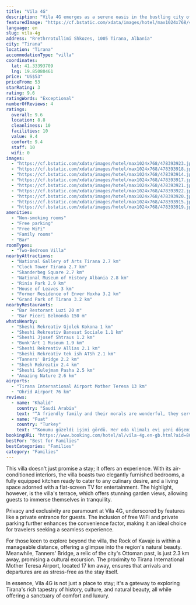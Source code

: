 ```yaml
---
title: "Vila 4G"
description: "Vila 4G emerges as a serene oasis in the bustling city of Tirana, offering guests a blend of comfort, convenience, and modern amenities."
featuredImage: "https://cf.bstatic.com/xdata/images/hotel/max1024x768/478393923.jpg?k=2690942e00a9062fa5af73a49ed7898ed4f69f18528bd2ecfc6fbee8ada8ffa1&o=&hp=1"
language: en
slug: vila-4g
address: "Rrethrrotullimi Shkozes, 1005 Tirana, Albania"
city: "Tirana"
location: "Tirana"
accommodationType: "villa"
coordinates:
  lat: 41.33393709
  lng: 19.85080461
price: "US$53"
priceFrom: 53
starRating: 3
rating: 9.6
ratingWords: "Exceptional"
numberOfReviews: 4
ratings:
  overall: 9.6
  location: 8.8
  cleanliness: 10
  facilities: 10
  value: 9.4
  comfort: 9.4
  staff: 10
  wifi: 0
images:
  - "https://cf.bstatic.com/xdata/images/hotel/max1024x768/478393923.jpg?k=2690942e00a9062fa5af73a49ed7898ed4f69f18528bd2ecfc6fbee8ada8ffa1&o=&hp=1"
  - "https://cf.bstatic.com/xdata/images/hotel/max1024x768/478393918.jpg?k=b9505755c1818e7c71b8bb7d4c8ab8370f6db80b51808db21626f1aaa12750da&o=&hp=1"
  - "https://cf.bstatic.com/xdata/images/hotel/max1024x768/478393914.jpg?k=d6cc6f760dab5f0fb274db592fbdb87612084c2ccfd7b65d9faa4ac485e61480&o=&hp=1"
  - "https://cf.bstatic.com/xdata/images/hotel/max1024x768/478393917.jpg?k=914cc345cf16c43e946b70c20fe82347ce0d34fa409852470c0fe7a8cd7141b9&o=&hp=1"
  - "https://cf.bstatic.com/xdata/images/hotel/max1024x768/478393921.jpg?k=84b0b1000c2da648d39f131eb5a1321ca9757b4fae5eec110ea04b06052d2989&o=&hp=1"
  - "https://cf.bstatic.com/xdata/images/hotel/max1024x768/478393922.jpg?k=649be475b9562e5bad5dff679e0f7823fe8237fe555fe15cca80f6d21a86facf&o=&hp=1"
  - "https://cf.bstatic.com/xdata/images/hotel/max1024x768/478393920.jpg?k=30eaf70b228d4324c3e37ceaf8cfda063a14b1bba9b15bf3843b18171672895c&o=&hp=1"
  - "https://cf.bstatic.com/xdata/images/hotel/max1024x768/478393915.jpg?k=70c6b5413b97575fd95ba86af782b82f5dd315f415d760b452767d0770b5ab03&o=&hp=1"
  - "https://cf.bstatic.com/xdata/images/hotel/max1024x768/478393919.jpg?k=0774f3b15734cb0cab440e7906d680f3efa04f22d1251bf58c4c0062857ece46&o=&hp=1"
amenities:
  - "Non-smoking rooms"
  - "Free parking"
  - "Free WiFi"
  - "Family rooms"
  - "Bar"
roomTypes:
  - "Two-Bedroom Villa"
nearbyAttractions:
  - "National Gallery of Arts Tirana 2.7 km"
  - "Clock Tower Tirana 2.7 km"
  - "Skanderbeg Square 2.7 km"
  - "National Museum of History Albania 2.8 km"
  - "Rinia Park 2.9 km"
  - "House of Leaves 3 km"
  - "Former Residence of Enver Hoxha 3.2 km"
  - "Grand Park of Tirana 3.2 km"
nearbyRestaurants:
  - "Bar Restorant Luzi 20 m"
  - "Bar Piceri Belmonda 150 m"
whatsNearby:
  - "Sheshi Rekreativ Gjolek Kokona 1 km"
  - "Sheshi Rekreativ Banesat Sociale 1.1 km"
  - "Sheshi Jjosef Shtraus 1.2 km"
  - "Bunk'Art 1 Museum 1.9 km"
  - "Sheshi Rekreativ Allias 2.1 km"
  - "Sheshi Rekreativ tek ish ATSh 2.1 km"
  - "Tanners' Bridge 2.2 km"
  - "Shesh Rekreativ 2.4 km"
  - "Sheshi Sulejman Pasha 2.5 km"
  - "Amazing Nature 2.6 km"
airports:
  - "Tirana International Airport Mother Teresa 13 km"
  - "Ohrid Airport 76 km"
reviews:
  - name: "Khalid"
    country: "Saudi Arabia"
    text: "“A friendly family and their morals are wonderful, they served us wonderfully and helped us”"
  - name: "Fuat"
    country: "Turkey"
    text: "“Konumu güzeldi işimi gördü. Her oda klimalı evi yeni döşemişler. Çamaşır makinası ve önünde 1 arabalık park yeri de vardı. Sahipleri güler yüzlü ilgili insanlardı.”"
bookingURL: "https://www.booking.com/hotel/al/vila-4g.en-gb.html?aid=8035640"
bestFor: "Best for Families"
bestCategories: "Families"
category: "Families"
---
```


This villa doesn't just promise a stay; it offers an experience. With its air-conditioned interiors, the villa boasts two elegantly furnished bedrooms, a fully equipped kitchen ready to cater to any culinary desire, and a living space adorned with a flat-screen TV for entertainment. The highlight, however, is the villa's terrace, which offers stunning garden views, allowing guests to immerse themselves in tranquility.

Privacy and exclusivity are paramount at Vila 4G, underscored by features like a private entrance for guests. The inclusion of free WiFi and private parking further enhances the convenience factor, making it an ideal choice for travelers seeking a seamless experience.

For those keen to explore beyond the villa, the Rock of Kavaje is within a manageable distance, offering a glimpse into the region's natural beauty. Meanwhile, Tanners' Bridge, a relic of the city's Ottoman past, is just 2.3 km away, promising a cultural excursion. The proximity to Tirana International Mother Teresa Airport, located 17 km away, ensures that arrivals and departures are as stress-free as the stay itself.

In essence, Vila 4G is not just a place to stay; it's a gateway to exploring Tirana's rich tapestry of history, culture, and natural beauty, all while offering a sanctuary of comfort and luxury.